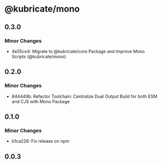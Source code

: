 # @kubricate/mono

## 0.3.0

### Minor Changes

- 4e55ce4: Migrate to @kubricate/core Package and Improve Mono Scripts (@kubricate/mono)

## 0.2.0

### Minor Changes

- 844449b: Refactor Toolchain: Centralize Dual Output Build for both ESM and CJS with Mono Package

## 0.1.0

### Minor Changes

- b1ca226: Fix release on npm

## 0.0.3
